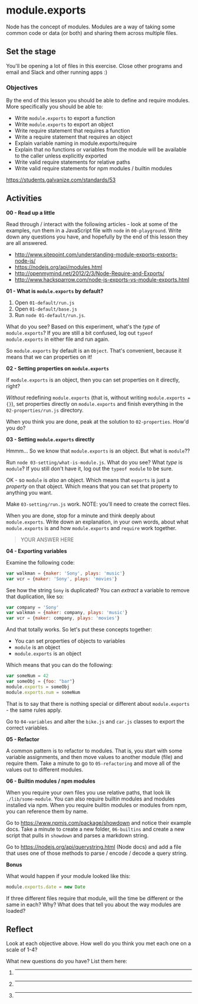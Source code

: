 # module.exports

Node has the concept of modules.  Modules are a way of taking some common code or data (or both) and sharing them across multiple files.

## Set the stage

You'll be opening a lot of files in this exercise.  Close other programs and email and Slack and other running apps :)

### Objectives

By the end of this lesson you should be able to define and require modules.  More specifically you should be able to:

- Write `module.exports` to export a function
- Write `module.exports` to export an object
- Write require statement that requires a function
- Write a require statement that requires an object
- Explain variable naming in module.exports/require
- Explain that no functions or variables from the module will be available to the caller unless explicitly exported
- Write valid require statements for relative paths
- Write valid require statements for npm modules / builtin modules

https://students.galvanize.com/standards/53

## Activities

**00 - Read up a little**

Read through / interact with the following articles - look at some of the examples, run them in a JavaScript file with `node` in `00-playground`.  Write down any questions you have, and hopefully by the end of this lesson they are all answered.

- http://www.sitepoint.com/understanding-module-exports-exports-node-js/
- https://nodejs.org/api/modules.html
- http://openmymind.net/2012/2/3/Node-Require-and-Exports/
- http://www.hacksparrow.com/node-js-exports-vs-module-exports.html

**01 - What is `module.exports` by default?**

1. Open `01-default/run.js`
1. Open `01-default/base.js`
1. Run `node 01-default/run.js`.  

What do you see?  Based on this experiment, what's the _type_ of `module.exports`?  If you are still a bit confused, log out `typeof module.exports` in either file and run again.

So `module.exports` by default is an `Object`.  That's convenient, because it means that we can properties on it!

**02 - Setting properties on `module.exports`**

If `module.exports` is an object, then you can set properties on it directly, right?

_Without_ redefining `module.exports` (that is, without writing `module.exports = {}`), set properties directly on `module.exports` and finish everything in the `02-properties/run.js` directory.

When you think you are done, peak at the solution to `02-properties`.  How'd you do?

**03 - Setting `module.exports` directly**

Hmmm...  So we know that `module.exports` is an object.  But what is `module`??

Run `node 03-setting/what-is-module.js`.  What do you see?  What _type_ is `module`?  If you still don't have it, log out the `typeof module` to be sure.

OK - so `module` is _also_ an object.  Which means that `exports` is just a _property_ on that object.  Which means that you can set that property to anything you want.

Make `03-setting/run.js` work.  NOTE: you'll need to create the correct files.

When you are done, stop for a minute and think deeply about `module.exports`.  Write down an explanation, in your own words, about what `module.exports` is and how `module.exports` and `require` work together.

> YOUR ANSWER HERE

**04 - Exporting variables**

Examine the following code:

```js
var walkman = {maker: 'Sony', plays: 'music'}
var vcr = {maker: 'Sony', plays: 'movies'}
```

See how the string `Sony` is duplicated?  You can _extract_ a variable to remove that duplication, like so:

```js
var company = 'Sony'
var walkman = {maker: company, plays: 'music'}
var vcr = {maker: company, plays: 'movies'}
```

And that totally works.  So let's put these concepts together:

- You can set properties of objects to variables
- `module` is an object
- `module.exports` is an object

Which means that you can do the following:

```js
var someNum = 42
var someObj = {foo: "bar"}
module.exports = someObj
module.exports.num = someNum
```

That is to say that there is nothing special or different about `module.exports` - the same rules apply.

Go to `04-variables` and alter the `bike.js` and `car.js` classes to export the correct variables.

**05 - Refactor**

A common pattern is to refactor to modules.  That is, you start with some variable assignments, and then move values to another module (file) and require them.  Take a minute to go to `05-refactoring` and move all of the values out to different modules.

**06 - Builtin modules / npm modules**

When you require your own files you use relative paths, that look lik `./lib/some-module`.  You can also require builtin modules and modules installed via npm.  When you require builtin modules or modules from npm, you can reference them by name.

Go to https://www.npmjs.com/package/showdown and notice their example docs.  Take a minute to create a new folder, `06-builtins` and create a new script that pulls in `showdown` and parses a markdown string.

Go to https://nodejs.org/api/querystring.html (Node docs) and add a file that uses one of those methods to parse / encode / decode a query string.

**Bonus**

What would happen if your module looked like this:

```js
module.exports.date = new Date
```

If three different files require that module, will the time be different or the same in each?  Why?  What does that tell you about the way modules are loaded?

## Reflect

Look at each objective above.  How well do you think you met each one on a scale of 1-4?

What new questions do you have?  List them here:

1. ______
1. ______
1. ______
